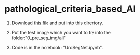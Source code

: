 # pathological_criteria_based_AI

1. Download [this file]() and put into this directory.

2. Put the test image which you want to try into the folder:"0_pre_seg_img/all" 

3. Code is in the notebook: "UroSegNet.ipynb".


